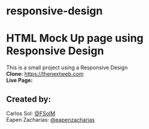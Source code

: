 # responsive-design
# HTML Mock Up page using Responsive Design
This is a small project using a Responsive Design<br>
<b>Clone:</b> https://thenextweb.com<br>
<b>Live Page:</b> 

<h2>Created by:</h2>
Carlos Sol: <a href="https://github.com/FSolM">@FSolM</a><br>
Eapen Zacharias: <a href="https://github.com/eapenzacharias">@eapenzacharias</a>
